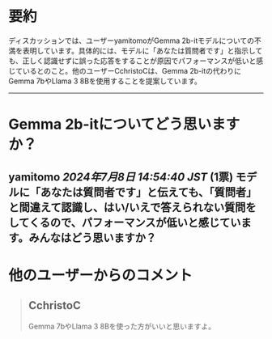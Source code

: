 # 要約 
ディスカッションでは、ユーザーyamitomoがGemma 2b-itモデルについての不満を表明しています。具体的には、モデルに「あなたは質問者です」と指示しても、正しく認識せずに誤った応答をすることが原因でパフォーマンスが低いと感じているとのこと。他のユーザーCchristoCは、Gemma 2b-itの代わりにGemma 7bやLlama 3 8Bを使用することを提案しています。

---
# Gemma 2b-itについてどう思いますか？
**yamitomo** *2024年7月8日 14:54:40 JST* (1票)
モデルに「あなたは質問者です」と伝えても、「質問者」と間違えて認識し、はい/いえで答えられない質問をしてくるので、パフォーマンスが低いと感じています。みんなはどう思いますか？
---
 # 他のユーザーからのコメント
> ## CchristoC
> 
> Gemma 7bやLlama 3 8Bを使った方がいいと思いますよ。
